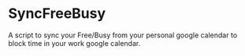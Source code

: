 # SyncFreeBusy
A script to sync your Free/Busy from your personal google calendar to block time in your work google calendar.
